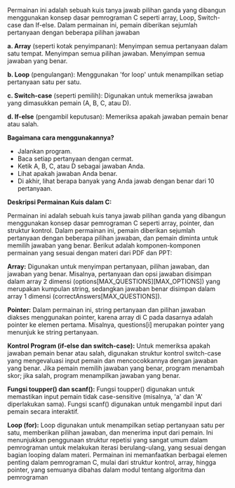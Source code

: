 Permainan ini adalah sebuah kuis tanya jawab pilihan ganda yang dibangun menggunakan konsep dasar pemrograman C seperti array, Loop, Switch-case dan If-else. Dalam permainan ini, pemain diberikan sejumlah pertanyaan dengan beberapa pilihan jawaban

**a. Array** (seperti kotak penyimpanan):
Menyimpan semua pertanyaan dalam satu tempat.
Menyimpan semua pilihan jawaban.
Menyimpan semua jawaban yang benar.

**b. Loop** (pengulangan):
Menggunakan 'for loop' untuk menampilkan setiap pertanyaan satu per satu.

**c. Switch-case** (seperti pemilih):
Digunakan untuk memeriksa jawaban yang dimasukkan pemain (A, B, C, atau D).

**d. If-else** (pengambil keputusan):
Memeriksa apakah jawaban pemain benar atau salah. 

**Bagaimana cara menggunakannya?**
- Jalankan program.
- Baca setiap pertanyaan dengan cermat.
- Ketik A, B, C, atau D sebagai jawaban Anda.
- Lihat apakah jawaban Anda benar.
- Di akhir, lihat berapa banyak yang Anda jawab dengan benar dari 10 pertanyaan.

**Deskripsi Permainan Kuis dalam C:**

Permainan ini adalah sebuah kuis tanya jawab pilihan ganda yang dibangun menggunakan konsep dasar pemrograman C seperti array, pointer, dan struktur kontrol. Dalam permainan ini, pemain diberikan sejumlah pertanyaan dengan beberapa pilihan jawaban, dan pemain diminta untuk memilih jawaban yang benar. Berikut adalah komponen-komponen permainan yang sesuai dengan materi dari PDF dan PPT:

**Array:**
Digunakan untuk menyimpan pertanyaan, pilihan jawaban, dan jawaban yang benar. Misalnya, pertanyaan dan opsi jawaban disimpan dalam array 2 dimensi (options[MAX_QUESTIONS][MAX_OPTIONS]) yang merupakan kumpulan string, sedangkan jawaban benar disimpan dalam array 1 dimensi (correctAnswers[MAX_QUESTIONS]).

**Pointer:**
Dalam permainan ini, string pertanyaan dan pilihan jawaban diakses menggunakan pointer, karena array di C pada dasarnya adalah pointer ke elemen pertama. Misalnya, questions[i] merupakan pointer yang menunjuk ke string pertanyaan.

**Kontrol Program (if-else dan switch-case):**
Untuk memeriksa apakah jawaban pemain benar atau salah, digunakan struktur kontrol switch-case yang mengevaluasi input pemain dan mencocokkannya dengan jawaban yang benar. Jika pemain memilih jawaban yang benar, program menambah skor; jika salah, program menampilkan jawaban yang benar.

**Fungsi toupper() dan scanf():**
Fungsi toupper() digunakan untuk memastikan input pemain tidak case-sensitive (misalnya, 'a' dan 'A' diperlakukan sama). Fungsi scanf() digunakan untuk mengambil input dari pemain secara interaktif.

**Loop (for):**
Loop digunakan untuk menampilkan setiap pertanyaan satu per satu, memberikan pilihan jawaban, dan menerima input dari pemain. Ini menunjukkan penggunaan struktur repetisi yang sangat umum dalam pemrograman untuk melakukan iterasi berulang-ulang, yang sesuai dengan bagian looping dalam materi.
Permainan ini memanfaatkan berbagai elemen penting dalam pemrograman C, mulai dari struktur kontrol, array, hingga pointer, yang semuanya dibahas dalam modul tentang algoritma dan pemrograman
